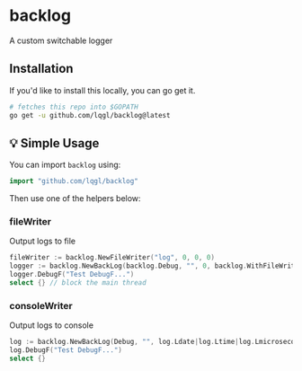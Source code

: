 # backlog
A custom switchable logger
## Installation
If you'd like to install this locally, you can go get it.
````sh
# fetches this repo into $GOPATH
go get -u github.com/lqgl/backlog@latest
````

## 💡 Simple Usage
You can import `backlog` using:
````go
import "github.com/lqgl/backlog"
````
Then use one of the helpers below:

### fileWriter
Output logs to file
````go
fileWriter := backlog.NewFileWriter("log", 0, 0, 0)
logger := backlog.NewBackLog(backlog.Debug, "", 0, backlog.WithFileWriter(fileWriter))
logger.DebugF("Test DebugF...")
select {} // block the main thread
````

### consoleWriter
Output logs to console
````go
log := backlog.NewBackLog(Debug, "", log.Ldate|log.Ltime|log.Lmicroseconds|log.Llongfile, WithConsoleWriter(os.Stdout))
log.DebugF("Test DebugF...")
select {}
````
